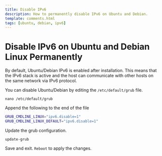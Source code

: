 ```yaml
---
title: Disable IPv6
description: How to permanently disable IPv6 on Ubuntu and Debian.
template: comments.html
tags: [ubuntu, debian, ipv6]
---
```


# Disable IPv6 on Ubuntu and Debian Linux Permanently

By default, Ubuntu/Debian IPv6 is enabled after installation. This means that the IPv6 stack is active and the host can communicate with other hosts on the same network via IPv6 protocol.

You can disable Ubuntu/Debian by editing the `/etc/default/grub` file.

```shell
nano /etc/default/grub
```

Append the following to the end of the file

```bash
GRUB_CMDLINE_LINUX="ipv6.disable=1"
GRUB_CMDLINE_LINUX_DEFAULT="ipv6.disable=1"
```

Update the grub configuration.

```shell
update-grub
```

Save and exit. `Reboot` to apply the changes.

<!-- appendices -->

<!-- urls -->

<!-- images -->

<!-- end appendices -->
